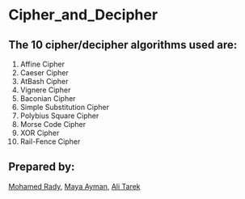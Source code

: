 # Cipher_and_Decipher

## The 10 cipher/decipher algorithms used are: 
1) Affine Cipher
2) Caeser Cipher
3) AtBash Cipher
4) Vignere Cipher
5) Baconian Cipher
6) Simple Substitution Cipher
7) Polybius Square Cipher
8) Morse Code Cipher
9) XOR Cipher
10) Rail-Fence Cipher

## Prepared by: 
[Mohamed Rady](https://github.com/MohamedRadyA), [Maya Ayman](https://github.com/MayaZayn), [Ali Tarek]()
